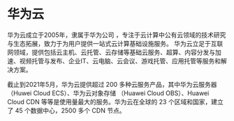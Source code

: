 # 

# 华为云

华为云成立于2005年，隶属于华为公司 ，专注于云计算中公有云领域的技术研究与生态拓展，致力于为用户提供一站式云计算基础设施服务。 华为云立足于互联网领域，提供包括云主机、云托管、云存储等基础云服务、超算、内容分发与加速、视频托管与发布、企业IT、云电脑、云会议、游戏托管、应用托管等服务和解决方案。

截止到2021年5月，华为云提供超过 200 多种云服务产品，其中华为云服务器 （Huwei Cloud ECS）、华为云对象存储 （Huawei Cloud OBS）、Huawei Cloud CDN 等等是使用量最大的服务。华为云在全球的 23 个区域和国家，建立了 45 个数据中心，2500 多个 CDN 节点。

